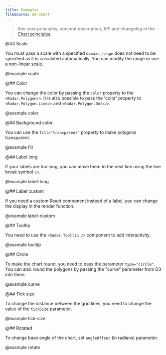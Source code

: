 ```yaml
---
title: Examples
fileSource: d3-chart
---
```


> See core principles, concept description, API and changelog in the [Chart principles](/data-display/d3-chart/).

@## Scale

You must pass a scale with a specified `domain`, `range` does not need to be specified as it is calculated automatically.
You can modify the range or use a non-linear scale.

@example scale

@## Color

You can change the color by passing the `color` property to the `<Radar.Polygon/>`.
It is also possible to pass the 'color' property to `<Radar.Polygon.Line/>` and `<Radar.Polygon.Dots/>`.

@example color

@## Background color

You can use the `fill="transparent"` property to make polygons transparent.

@example fill

@## Label long

If your labels are too long, you can move them to the next line using the line break symbol `\n`.

@example label-long

@## Label custom

If you need a custom React component instead of a label, you can change the display in the render function.

@example label-custom

@## Tooltip

You need to use the `<Radar.Tooltip />` component to add interactivity.

@example tooltip

@## Circle

To make the chart round, you need to pass the parameter `type="circle"`.
You can also round the polygons by passing the "curve" parameter from D3 into them.

@example curve

@## Tick size

To change the distance between the grid lines, you need to change the value of the `tickSize` parameter.

@example tick-size

@## Rotated

To change base angle of the chart, set `angleOffset` (in radians) parameter.

@example rotate
